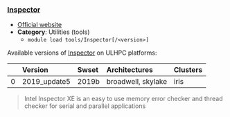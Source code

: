 ### [Inspector](https://software.intel.com/en-us/intel-inspector-xe)

* [Official website](https://software.intel.com/en-us/intel-inspector-xe)
* __Category__: Utilities (tools)
    -  `module load tools/Inspector[/<version>]`

Available versions of [Inspector](https://software.intel.com/en-us/intel-inspector-xe) on ULHPC platforms:

|    | Version      | Swset   | Architectures      | Clusters   |
|---:|:-------------|:--------|:-------------------|:-----------|
|  0 | 2019_update5 | 2019b   | broadwell, skylake | iris       |

> Intel Inspector XE is an easy to use memory error checker and thread checker for serial and parallel applications
